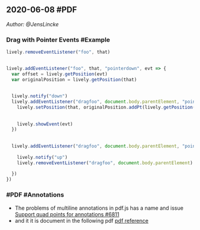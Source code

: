 ## 2020-06-08 #PDF
*Author: @JensLincke*


### Drag with Pointer Events #Example

```javascript
lively.removeEventListener("foo", that)
  

lively.addEventListener("foo", that, "pointerdown", evt => {
  var offset = lively.getPosition(evt)
  var originalPosition = lively.getPosition(that)
  
  
  lively.notify("down")
  lively.addEventListener("dragfoo", document.body.parentElement, "pointermove", evt => {
    lively.setPosition(that, originalPosition.addPt(lively.getPosition(evt).subPt(offset)))
    
    
    lively.showEvent(evt)
  })
                          
                          
  lively.addEventListener("dragfoo", document.body.parentElement, "pointerup", evt => {
  
    lively.notify("up")
    lively.removeEventListener("dragfoo", document.body.parentElement)
  
  })
})
```


### #PDF #Annotations

- The problems of multiline annotations in pdf.js has a name and issue [Support quad points for annotations #6811](https://github.com/mozilla/pdf.js/issues/6811)
- and it it is document in the following pdf [pdf reference](https://www.adobe.com/content/dam/acom/en/devnet/acrobat/pdfs/pdf_reference_1-7.pdf#page=634&zoom=auto,-246,530)